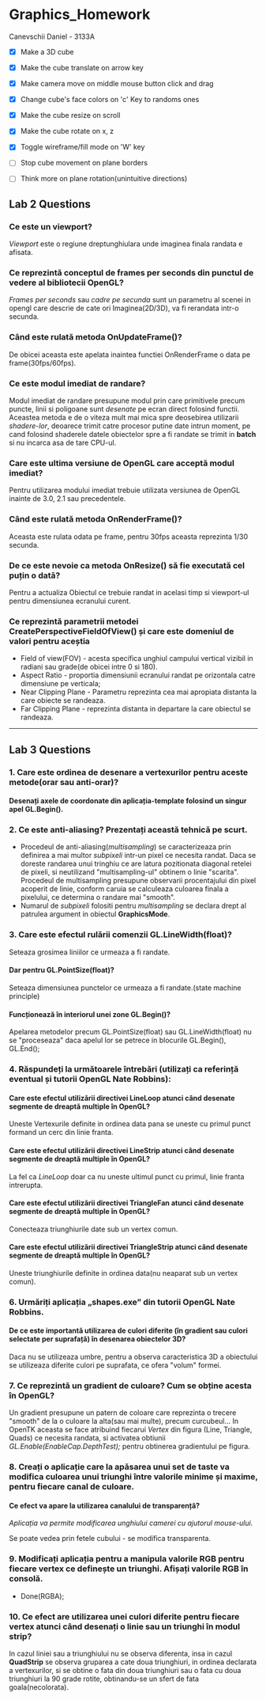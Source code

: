 ﻿# Graphics_Homework

Canevschii Daniel - 3133A

- [x] Make a 3D cube
- [x] Make the cube translate on arrow key
- [x] Make camera move on middle mouse button click and drag
- [x] Change cube's face colors on 'c' Key to randoms ones
- [x] Make the cube resize on scroll
- [x] Make the cube rotate on x, z
- [x] Toggle wireframe/fill mode on 'W' key
- [ ] Stop cube movement on plane borders
- [ ] Think more on plane rotation(unintuitive directions)



## Lab 2 Questions
### Ce este un viewport?
*Viewport* este o regiune dreptunghiulara unde imaginea finala randata e afisata.

### Ce reprezintă conceptul de frames per seconds din punctul de vedere al bibliotecii OpenGL?
*Frames per seconds* sau *cadre pe secunda* sunt un parametru al scenei in opengl care descrie de cate ori
Imaginea(2D/3D), va fi rerandata intr-o secunda.

### Când este rulată metoda OnUpdateFrame()?
De obicei aceasta este apelata inaintea functiei OnRenderFrame o data pe frame(30fps/60fps).

### Ce este modul imediat de randare?
Modul imediat de randare presupune modul prin care primitivele precum puncte, linii si poligoane
sunt *desenate* pe ecran direct folosind functii.
Aceastea metoda e de o viteza mult mai mica spre deosebirea utilizarii *shadere-lor*, deoarece
trimit catre procesor putine date intrun moment, pe cand folosind shaderele datele obiectelor 
spre a fi randate se trimit in **batch** si nu incarca asa de tare CPU-ul.

### Care este ultima versiune de OpenGL care acceptă modul imediat?
Pentru utilizarea modului imediat trebuie utilizata versiunea de OpenGL inainte de 3.0, 2.1 sau precedentele.

### Când este rulată metoda OnRenderFrame()?
Aceasta este rulata odata pe frame, pentru 30fps aceasta reprezinta 1/30 secunda.

### De ce este nevoie ca metoda OnResize() să fie executată cel puțin o dată?
Pentru a actualiza Obiectul ce trebuie randat in acelasi timp si viewport-ul pentru dimensiunea ecranului curent.

### Ce reprezintă parametrii metodei CreatePerspectiveFieldOfView() și care este domeniul de valori pentru aceștia
- Field of view(FOV) - acesta specifica unghiul campului vertical vizibil in radiani sau grade(de obicei intre 0 si 180).
- Aspect Ratio - proportia dimensiunii ecranului randat pe orizontala catre dimensiune pe verticala;
- Near Clipping Plane - Parametru reprezinta cea mai apropiata distanta la care obiecte se randeaza.
- Far Clipping Plane - reprezinta distanta in departare la care obiectul se randeaza.

---

## Lab 3 Questions
### 1. Care este ordinea de desenare a vertexurilor pentru aceste metode(orar sau anti-orar)? 
#### Desenați axele de coordonate din aplicația-template folosind un singur apel GL.Begin().

### 2. Ce este anti-aliasing? Prezentați această tehnică pe scurt. 
- Procedeul de anti-aliasing(*multisampling*) se caracterizeaza prin definirea a mai multor *subpixeli* intr-un 
pixel ce necesita randat. Daca se doreste randarea unui tringhiu ce are latura pozitionata diagonal retelei 
de pixeli, si neutilizand "multisampling-ul" obtinem o linie "scarita". 
Procedeul de multisampling presupune observarii procentajului din pixel acoperit de linie, conform caruia se 
calculeaza culoarea finala a pixelului, ce determina o randare mai "smooth". 
- Numarul de *subpixeli* folositi pentru *multisampling* se declara drept al patrulea argument in obiectul **GraphicsMode**.

### 3. Care este efectul rulării comenzii GL.LineWidth(float)? 
Seteaza grosimea liniilor ce urmeaza a fi randate.
#### Dar pentru GL.PointSize(float)? 
Seteaza dimensiunea punctelor ce urmeaza a fi randate.(state machine principle)
#### Funcționează în interiorul unei zone GL.Begin()?
Apelarea metodelor precum GL.PointSize(float) sau GL.LineWidth(float) nu se "proceseaza" daca apelul lor se petrece in 
blocurile GL.Begin(), GL.End();

### 4. Răspundeți la următoarele întrebări (utilizați ca referință eventual și tutorii OpenGL Nate Robbins):
#### Care este efectul utilizării directivei LineLoop atunci când desenate segmente de dreaptă multiple în OpenGL?
Uneste Vertexurile definite in ordinea data pana se uneste cu primul punct formand un cerc din linie franta.
#### Care este efectul utilizării directivei LineStrip atunci când desenate segmente de dreaptă multiple în OpenGL?
La fel ca *LineLoop* doar ca nu uneste ultimul punct cu primul, linie franta intrerupta.
#### Care este efectul utilizării directivei TriangleFan atunci când desenate segmente de dreaptă multiple în OpenGL?
Conecteaza triunghiurile date sub un vertex comun.
#### Care este efectul utilizării directivei TriangleStrip atunci când desenate segmente de dreaptă multiple în OpenGL?
Uneste triunghiurile definite in ordinea data(nu neaparat sub un vertex comun).

### 6. Urmăriți aplicația „shapes.exe” din tutorii OpenGL Nate Robbins.
#### De ce este importantă utilizarea de culori diferite (în gradient sau culori selectate per suprafață) în desenarea obiectelor 3D? 
Daca nu se utilizeaza umbre, pentru a observa caracteristica 3D a obiectului se utilizeaza diferite culori pe suprafata, ce 
ofera "volum" formei.

### 7. Ce reprezintă un gradient de culoare? Cum se obține acesta în OpenGL?
Un gradient presupune un patern de coloare care reprezinta o trecere "smooth" de la o culoare  la alta(sau mai multe),
precum curcubeul...
In OpenTK aceasta se face atribuind fiecarui *Vertex* din figura (Line, Triangle, Quads) ce necesita randata, si 
activatea obtiunii *GL.Enable(EnableCap.DepthTest);* pentru obtinerea gradientului pe figura.

### 8. Creați o aplicație care la apăsarea unui set de taste va modifica culoarea unui triunghi între valorile minime și maxime, pentru fiecare canal de culoare. 
#### Ce efect va apare la utilizarea canalului de transparență?
*Aplicația va permite modificarea unghiului camerei cu ajutorul mouse-ului.*

Se poate vedea prin fetele cubului - se modifica transparenta.


### 9. Modificați aplicația pentru a manipula valorile RGB pentru fiecare vertex ce definește un triunghi. Afișați valorile RGB în consolă.
- Done(RGBA);

### 10. Ce efect are utilizarea unei culori diferite pentru fiecare vertex atunci când desenați o linie sau un triunghi în modul strip?
In cazul liniei sau a triunghiului nu se observa diferenta, insa in cazul **QuadStrip** se observa gruparea a cate doua triunghiuri, in
ordinea declarata a vertexurilor, si se obtine o fata din doua triunghiuri sau o fata cu doua triunghiuri la 90 grade rotite, obtinandu-se
un sfert de fata goala(necolorata).
